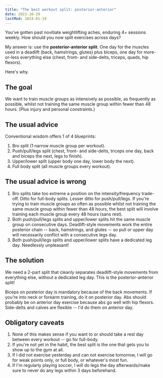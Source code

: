 ```yaml
---
title: "The best workout split: posterior-anterior"
date: 2023-10-29
lastMod: 2024-01-19
---
```


You've gotten past novitiate weightlifting aches, enduring 4+ sessions weekly. How should you now split exercises across days?

My answer is: use the **posterior-anterior split**. One day for the muscles used in a deadlift (back, hamstrings, glutes) plus biceps, one day for more-or-less everything else (chest, front- and side-delts, triceps, quads, hip flexors).

Here's why.

## The goal

We want to train muscle groups as intensively as possible, as frequently as possible, whilst not training the same muscle group within fewer than 48 hours. (Plus injury and personal constraints.)

## The usual advice

Conventional wisdom offers 1 of 4 blueprints:

1. Bro split (1 narrow muscle group per workout).
2. Push/pull/legs split (chest, front- and side-delts, triceps one day, back and biceps the next, legs to finish).
3. Upper/lower split (upper body one day, lower body the next).
4. Full body split (all muscle groups every workout).

## The usual advice is wrong

1. Bro splits take too extreme a position on the intensity/frequency trade-off. Ditto for full-body splits. Lesser ditto for push/pull/legs. If you're trying to train muscle groups as often as possible whilst not training the same muscle group within fewer than 48 hours, the best split will involve training each muscle group every 48 hours (sans rest).
2. Both push/pull/legs splits and upper/lower splits hit the same muscle group on consecutive days. Deadlift-style movements work the entire posterior chain -- back, hamstrings, and glutes -- so pull or upper day will necessarily conflict with a consecutive legs day.
3. Both push/pull/legs splits and upper/lower splits have a dedicated leg day. Needlessly unpleasant!

## The solution

We need a 2-part split that cleanly separates deadlift-style movements from everything else, without a dedicated leg day. This is the posterior-anterior split!

Biceps on posterior day is mandatory because of the back movements. If you're into neck or forearm training, do it on posterior day. Abs should probably be on anterior day exercise because abs go well with hip flexors. Side-delts and calves are flexible -- I'd do them on anterior day.

## Obligatory caveats

1. None of this makes sense if you want to or should take a rest day between every workout -- go for full-body.
2. If you're not yet in the habit, the best split is the one that gets you to show up to the gym at all.
3. If I did not exercise yesterday and can not exercise tomorrow, I will go for weak points only, or full body, or whatever's most fun.
4. If I'm regularly playing soccer, I will do legs the day afterwards/make sure to never do any legs within 3 days beforehand.

